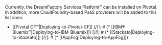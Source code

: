 Currently, the DreamFactory Services Platform&trade; can be installed on Pivotal. In addition, more CloudFoundry-based PaaS providers will be added to this list soon.

* [[Pivotal CF&trade;|Deploying-to-Pivotal-CF]]
[//]: # (* [[IBM® Bluemix&trade;|Deploying-to-IBM-Bluemix]])
[//]: # (* [[Stackato|Deploying-to-Stackato]])
[//]: # (* [[AppFog|Deploying-to-AppFog]])

